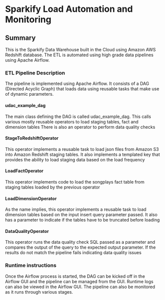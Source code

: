 # Sparkify Load Automation and Monitoring 

## Summary

This is the Sparkify Data Warehouse built in the Cloud using Amazon AWS Redshift database. The ETL is automated using high grade data pipelines using Apache Airflow.


### ETL Pipeline Description  

The pipeline is implemented using Apache Airflow. It consists of a DAG (Directed Acyclic Graph) that loads data using reusable tasks that make use of dynamic parameters.

#### udac_example_dag
The main class defining the DAG is called udac_example_dag. This calls various mostly reusable operators to load staging tables, fact and dimension tables
There is also an operator to perform data quality checks

#### StageToRedshiftOperator
This operator implements a reusable task to load json files from Amazon S3 into Amazon Redshift staging tables. It also implements a templated key that provides
the ability to load staging data based on the load frequency


#### LoadFactOperator
This operator implements code to load the songplays fact table from staging tables loaded by the previous operator

#### LoadDimensionOperator
As the name implies, this operator implements a reusable task to load dimension tables based on the input insert query parameter passed. It also has a parameter
to indicate if the tables have to be truncated before loading

#### DataQualityOperator
This operator runs the data quality check SQL passed as a parameter and compares the output of the query to the expected output parameter. If the results do
not match the pipeline fails indicating data quality issues

### 
### Runtime instructions

Once the Airflow process is started, the DAG can be kicked off in the Airflow GUI and the pipeline can be managed from the GUI. Runtime logs can also be viewed
in the Airflow GUI. The pipeline can also be monitored as it runs through various stages. 
